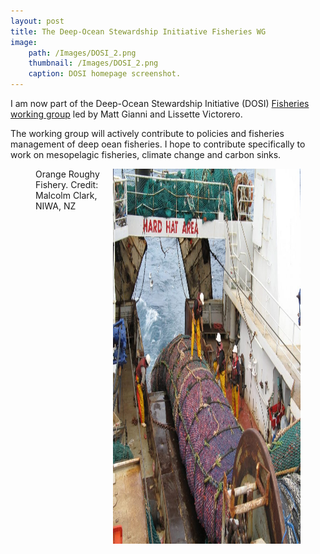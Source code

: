 ```yaml
---
layout: post
title: The Deep-Ocean Stewardship Initiative Fisheries WG
image: 
    path: /Images/DOSI_2.png
    thumbnail: /Images/DOSI_2.png
    caption: DOSI homepage screenshot.
---
```


I am now part of the Deep-Ocean Stewardship Initiative (DOSI) [Fisheries working group](https://www.dosi-project.org/topics/deep-ocean-fisheries/) led by Matt Gianni and Lissette Victorero.

The working group will actively contribute to policies and fisheries management of deep oean fisheries. I hope to contribute specifically to work on mesopelagic fisheries, climate change and carbon sinks.


<figure>
<img src="/Images/DOSI.jpg" style="float: right;" width = "300" height = "600" alt="" >
    <figcaption>Orange Roughy Fishery. Credit: Malcolm Clark, NIWA, NZ</figcaption>
</figure>
